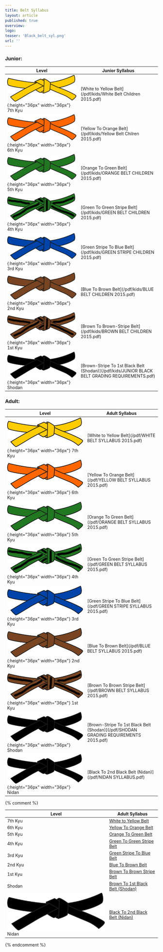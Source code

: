 ```yaml
---
title: Belt Syllabus
layout: article
published: true
overview:
logo:
teaser: 'Black_belt_syl.png'
url: ''
---
```


### Junior:

| Level | Junior Syllabus
|-------|--------|
| ![](/images/belt/yellow.png){:height="36px" width="36px"} 7th Kyu | [White to Yellow Belt](/pdf/kids/White Belt Children 2015.pdf) |
| ![](/images/belt/orange.png){:height="36px" width="36px"} 6th Kyu | [Yellow To Orange Belt](/pdf/kids/Yellow Belt Chilren 2015.pdf) |
| ![](/images/belt/green.png){:height="36px" width="36px"} 5th Kyu | [Orange To Green Belt](/pdf/kids/ORANGE BELT CHILDREN 2015.pdf) |
| ![](/images/belt/green-stripe.png){:height="36px" width="36px"} 4th Kyu | [Green To Green Stripe Belt](/pdf/kids/GREEN BELT CHILDREN 2015.pdf) |
| ![](/images/belt/blue.png){:height="36px" width="36px"} 3rd Kyu | [Green Stripe To Blue Belt](/pdf/kids/GREEN STRIPE CHILDREN 2015.pdf) |
| ![](/images/belt/brown.png){:height="36px" width="36px"} 2nd Kyu | [Blue To Brown Belt](/pdf/kids/BLUE BELT CHILDREN 2015.pdf) |
| ![](/images/belt/brown-stripe.png){:height="36px" width="36px"} 1st Kyu | [Brown To Brown-Stripe Belt](/pdf/kids/BROWN BELT CHILDREN 2015.pdf) |
| ![](/images/belt/black.png){:height="36px" width="36px"} Shodan | [Brown-Stripe To 1st Black Belt (Shodan)](/pdf/kids/JUNIOR BLACK BELT GRADING REQUIREMENTS.pdf) |

### Adult:

| Level | Adult Syllabus
|-------|--------|
| ![](/images/belt/yellow.png){:height="36px" width="36px"} 7th Kyu | [White to Yellow Belt](/pdf/WHITE BELT SYLLABUS 2015.pdf) |
| ![](/images/belt/orange.png){:height="36px" width="36px"} 6th Kyu | [Yellow To Orange Belt](/pdf/YELLOW BELT SYLLABUS 2015.pdf) |
| ![](/images/belt/green.png){:height="36px" width="36px"} 5th Kyu | [Orange To Green Belt](/pdf/ORANGE BELT SYLLABUS 2015.pdf) |
| ![](/images/belt/green-stripe.png){:height="36px" width="36px"} 4th Kyu | [Green To Green Stripe Belt](/pdf/GREEN BELT SYLLABUS 2015.pdf) |
| ![](/images/belt/blue.png){:height="36px" width="36px"} 3rd Kyu | [Green Stripe To Blue Belt](/pdf/GREEN STRIPE SYLLABUS 2015.pdf) |
| ![](/images/belt/brown.png){:height="36px" width="36px"} 2nd Kyu | [Blue To Brown Belt](/pdf/BLUE BELT SYLLABUS 2015.pdf) |
| ![](/images/belt/brown-stripe.png){:height="36px" width="36px"} 1st Kyu | [Brown To Brown Stripe Belt](/pdf/BROWN BELT SYLLABUS 2015.pdf) |
| ![](/images/belt/black.png){:height="36px" width="36px"} Shodan | [Brown-Stripe To 1st Black Belt (Shodan)](/pdf/SHODAN GRADING REQUIREMENTS 2015.pdf) |
| ![](/images/belt/black.png){:height="36px" width="36px"} Nidan | [Black To 2nd Black Belt (Nidan)](/pdf/NIDAN SYLLABUS.pdf) |




















{% comment %}
<table>
  <thead>
    <tr>
      <th>Level</th>
      <th>Adult Syllabus</th>
    </tr>
  </thead>
  <tbody>
    <tr>
      <td>7th Kyu</td>
      <td><a href="/pdf/WHITE BELT SYLLABUS 2015.pdf">White to Yellow Belt</a></td>
    </tr>
    <tr>
      <td>6th Kyu</td>
      <td><a href="/pdf/YELLOW BELT SYLLABUS 2015.pdf">Yellow To Orange Belt</a></td>
    </tr>
    <tr>
      <td>5th Kyu</td>
      <td><a href="/pdf/ORANGE BELT SYLLABUS 2015.pdf">Orange To Green Belt</a></td>
    </tr>
    <tr>
      <td>4th Kyu</td>
      <td><a href="/pdf/GREEN BELT SYLLABUS 2015.pdf">Green To Green Stripe Belt</a></td>
    </tr>
    <tr>
      <td>3rd Kyu</td>
      <td><a href="/pdf/GREEN STRIPE SYLLABUS 2015.pdf">Green Stripe To Blue Belt</a></td>
    </tr>
    <tr>
      <td>2nd Kyu</td>
      <td><a href="/pdf/BLUE BELT SYLLABUS 2015.pdf">Blue To Brown Belt</a></td>
    </tr>
    <tr>
      <td>1st Kyu</td>
      <td><a href="/pdf/BROWN BELT SYLLABUS 2015.pdf">Brown To Brown Stripe Belt</a></td>
    </tr>
    <tr>
      <td>Shodan</td>
      <td><a href="/pdf/SHODAN GRADING REQUIREMENTS 2015.pdf">Brown To 1st Black Belt (Shodan)</a></td>
    </tr>
    <tr>
      <td><img src="/images/belt/black.png"> Nidan</td>
      <td><a href="/pdf/NIDAN SYLLABUS.pdf">Black To 2nd Black Belt (Nidan)</a></td>
    </tr>
  </tbody>
</table>
{% endcomment %}
